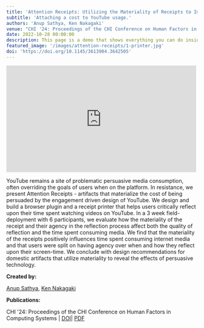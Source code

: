 ```yaml
---
title: 'Attention Receipts: Utilizing the Materiality of Receipts to Improve Screen-time Reflection on YouTube'
subtitle: 'Attaching a cost to YouTube usage.'
authors: 'Anup Sathya, Ken Nakagaki'
venue: "CHI '24: Proceedings of the CHI Conference on Human Factors in Computing Systems"
date: 2022-10-28 00:00:00
description: This page is a demo that shows everything you can do inside portfolio and blog posts.
featured_image: '/images/attention-receipts/1-printer.jpg'
doi: 'https://doi.org/10.1145/3613904.3642505'
---
```


<div class="embed-container mt">
  <iframe
      src="https://player.vimeo.com/video/943870467"
      width="500"
      height="281"
      frameborder="0"
      webkitallowfullscreen
      mozallowfullscreen
      allowfullscreen>
  </iframe>
</div>

<div class="mt-3">
	<p>YouTube remains a site of problematic persuasive media consumption, often overriding the goals of users when on the platform. In resistance, we present Attention Receipts - artifacts that materialize the cost of being persuaded by the engagement driven design of YouTube. We design and build a browser plugin and a receipt printer that helps users critically reflect upon their time spent watching videos on YouTube. In a 3 week field-deployment with 6 participants, we evaluate how the materiality of the receipt and their agency in the reflection process affect both the quality of reflection and the time spent consuming media. We find that the materiality of the receipts positively influences time spent consuming internet media and that users were split on having agency over when and how they reflect upon their screen-time. We conclude with design recommendations for domestic artifacts that utilize materiality to reveal the effects of persuasive technology. </p>
	<p>
		<strong>Created by:</strong>
	</p>	
	<p>
		<a href="https://anupsathya.com/">Anup Sathya</a>, <a href="https://www.ken-nakagaki.com/">Ken Nakagaki</a>
	</p>
	<p>
		<strong>Publications:</strong>
	</p>
	<p>CHI '24: Proceedings of the CHI Conference on Human Factors in Computing Systems | <a class="btn btn-smartlab btn-sm rounded-0" href="https://doi.org/10.1145/3613904.3642505">DOI</a>| <a class="btn btn-smartlab btn-sm rounded-0" href="https://www.axlab.cs.uchicago.edu/_files/ugd/603dcd_db5a131076e14d30965af88d5deb4d2f.pdf">PDF</a> </p>
	
	
</div>

<!-- <p>
	<strong>Figures:</strong>
</p>

<div class="container mt">
	<div class="row">
		<div class="col-12 col-lg-6">
			<img src="/images/fibercuit/1.jpg" alt="Fibercuit" class="img-fluid">
			<br><br><br>
			<img src="/images/fibercuit/3.jpg" alt="Fibercuit" class="img-fluid">
			<br><br><br>
			<img src="/images/fibercuit/5.jpg" alt="Fibercuit" class="img-fluid">
			<br><br><br>
			<img src="/images/fibercuit/7.jpg" alt="Fibercuit" class="img-fluid">  
			<br><br><br>
			<img src="/images/fibercuit/9.jpg" alt="Fibercuit" class="img-fluid">
			<br><br><br>
			<img src="/images/fibercuit/11.jpg" alt="Fibercuit" class="img-fluid">
			<br><br><br>
			<img src="/images/fibercuit/13.jpg" alt="Fibercuit" class="img-fluid">
			<br><br><br>
			<img src="/images/fibercuit/15.jpg" alt="Fibercuit" class="img-fluid">  
			<br><br><br>  
		</div>
		<div class="col-12 col-lg-6">         
			<img src="/images/fibercuit/2.jpg" alt="Fibercuit" class="img-fluid">
			<br><br><br>
			<img src="/images/fibercuit/4.jpg" alt="Fibercuit" class="img-fluid">
			<br><br><br>
			<img src="/images/fibercuit/6.jpg" alt="Fibercuit" class="img-fluid">
			<br><br><br>
			<img src="/images/fibercuit/8.jpg" alt="Fibercuit" class="img-fluid">  
			<br><br><br>
			<img src="/images/fibercuit/10.jpg" alt="Fibercuit" class="img-fluid">
			<br><br><br>
			<img src="/images/fibercuit/12.jpg" alt="Fibercuit" class="img-fluid">
			<br><br><br>
			<img src="/images/fibercuit/14.jpg" alt="Fibercuit" class="img-fluid">
			<br><br><br>
			<img src="/images/fibercuit/16.jpg" alt="Fibercuit" class="img-fluid">  
			<br><br><br>
		</div>
	</div>
</div> -->


